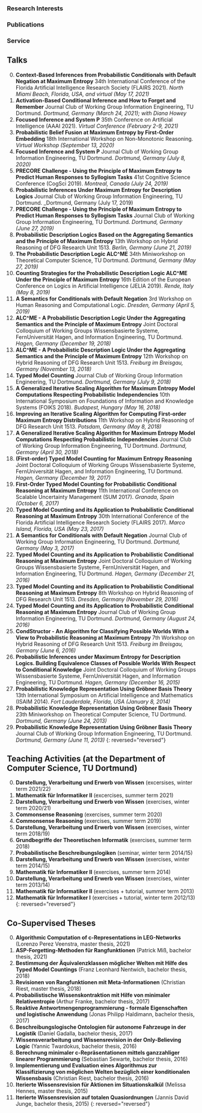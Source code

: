 ### Research Interests

### Publications


### Service

## Talks

0. **Context-Based Inferences from Probabilistic Conditionals with Default Negation at Maximum Entropy**
   34th International Conference of the Florida Artificial Intelligence Research Society (FLAIRS 2021).
   _North Miami Beach, Florida, USA, and virtual (May 17, 2021)_
0. **Activation-Based Conditional Inference and How to Forget and Remember**
   Journal Club of Working Group Information Engineering, TU Dortmund.
   _Dortmund, Germany (March 24, 2021); with Diana Howey_
0. **Focused Inference and System P**
   35th Conference on Artificial Intelligence (AAAI 2021).
   _Virtual Conference (February 2-9, 2021)_
0. **Probabilistic Belief Fusion at Maximum Entropy by First-Order Embedding**
   18th International Workshop on Non-Monotonic Reasoning.
   _Virtual Workshop (September 13, 2020)_
0. **Focused Inference and System P**
   Journal Club of Working Group Information Engineering, TU Dortmund.
   _Dortmund, Germany (July 8, 2020)_
0. **PRECORE Challenge - Using the Principle of Maximum Entropy to Predict Human Responses to Syllogism Tasks**
   41st Cognitive Science Conference (CogSci 2019).
   _Montreal, Canada (July 24, 2019)_
0. **Probabilistic Inferences Under Maximum Entropy for Description Logics**
   Journal Club of Working Group Information Engineering, TU Dortmund.
   _Dortmund, Germany (July 17, 2019)
0. **PRECORE Challenge - Using the Principle of Maximum Entropy to Predict Human Responses to Syllogism Tasks**
   Journal Club of Working Group Information Engineering, TU Dortmund.
   _Dortmund, Germany (June 27, 2019)_
0. **Probabilistic Description Logics Based on the Aggregating Semantics and the Principle of Maximum Entropy**
   13th Workshop on Hybrid Reasoning of DFG Research Unit 1513.
   _Berlin, Germany (June 21, 2019)_
0. **The Probabilistic Description Logic ALC^ME**
   34th Miniworkshop on Theoretical Computer Science, TU Dortmund.
   _Dortmund, Germany (May 27, 2019)_
0. **Counting Strategies for the Probabilistic Description Logic ALC^ME Under the Principle of Maximum Entropy**
   16th Edition of the European Conference on Logics in Artificial Intelligence (JELIA 2019).
   _Rende, Italy (May 8, 2019)_
0. **A Semantics for Conditionals with Default Negation**
   3rd Workshop on Human Reasoning and Computational Logic.
   _Dresden, Germany (April 5, 2019)_
0. **ALC^ME - A Probabilistic Description Logic Under the Aggregating Semantics and the Principle of Maximum Entropy**
   Joint Doctoral Colloquium of Working Groups Wissensbasierte Systeme, FernUniversität Hagen, and Information Engineering, TU Dortmund.
   _Hagen, Germany (December 19, 2018)_
0. **ALC^ME - A Probabilistic Description Logic Under the Aggregating Semantics and the Principle of Maximum Entropy**
   12th Workshop on Hybrid Reasoning of DFG Research Unit 1513.
   _Freiburg im Breisgau, Germany (November 13, 2018)_
0. **Typed Model Counting**
   Journal Club of Working Group Information Engineering, TU Dortmund.
   _Dortmund, Germany (July 9, 2018)_
0. **A Generalized Iterative Scaling Algorithm for Maximum Entropy Model Computations Respecting Probabilistic Independencies**
   10th International Symposium on Foundations of Information and Knowledge Systems (FOIKS 2018).
   _Budapest, Hungary (May 16, 2018)_
0. **Improving an Iterative Scaling Algorithm for Computing First-order Maximum Entropy Distributions**
   11th Workshop on Hybrid Reasoning of DFG Research Unit 1513.
   _Potsdam, Germany (May 8, 2018)_
0. **A Generalized Iterative Scaling Algorithm for Maximum Entropy Model Computations Respecting Probabilistic Independencies**
   Journal Club of Working Group Information Engineering, TU Dortmund.
   _Dortmund, Germany (April 30, 2018)_
0. **(First-order) Typed Model Counting for Maximum Entropy Reasoning**
   Joint Doctoral Colloquium of Working Groups Wissensbasierte Systeme, FernUniversität Hagen, and Information Engineering, TU Dortmund.
   _Hagen, Germany (December 19, 2017)_
0. **First-Order Typed Model Counting for Probabilistic Conditional Reasoning at Maximum Entropy**
   11th International Conference on Scalable Uncertainty Management (SUM 2017).
   _Granada, Spain (October 6, 2017)_
0. **Typed Model Counting and its Application to Probabilistic Conditional Reasoning at Maximum Entropy**
   30th International Conference of the Florida Artificial Intelligence Research Society (FLAIRS 2017).
   _Marco Island, Florida, USA (May 23, 2017)_
0. **A Semantics for Conditionals with Default Negation**
   Journal Club of Working Group Information Engineering, TU Dortmund.
   _Dortmund, Germany (May 3, 2017)_
0. **Typed Model Counting and its Application to Probabilistic Conditional Reasoning at Maximum Entropy**
   Joint Doctoral Colloquium of Working Groups Wissensbasierte Systeme, FernUniversität Hagen, and Information Engineering, TU Dortmund.
   _Hagen, Germany (December 21, 2016)_
0. **Typed Model Counting and its Application to Probabilistic Conditional Reasoning at Maximum Entropy**
   8th Workshop on Hybrid Reasoning of DFG Research Unit 1513.
   _Dresden, Germany (November 29, 2016)_
0. **Typed Model Counting and its Application to Probabilistic Conditional Reasoning at Maximum Entropy**
   Journal Club of Working Group Information Engineering, TU Dortmund.
   _Dortmund, Germany (August 24, 2016)_
0. **CondStructor - An Algorithm for Classifying Possible Worlds With a View to Probabilistic Reasoning at Maximum Entropy**
   7th Workshop on Hybrid Reasoning of DFG Research Unit 1513.
   _Freiburg im Breisgau, Germany (June 6, 2016)_
0. **Probabilistic Inferences under Maximum Entropy for Description Logics. Building Equivalence Classes of Possible Worlds With Respect to Conditional Knowledge**
   Joint Doctoral Colloquium of Working Groups Wissensbasierte Systeme, FernUniversität Hagen, and Information Engineering, TU Dortmund.
   _Hagen, Germany (December 16, 2015)_
0. **Probabilistic Knowledge Representation Using Gröbner Basis Theory**
   13th International Symposium on Artificial Intelligence and Mathematics (ISAIM 2014).
   _Fort Lauderdale, Florida, USA (January 8, 2014)_
0. **Probabilistic Knowledge Representation Using Gröbner Basis Theory**
   23th Miniworkshop on Theoretical Computer Science, TU Dortmund.
   _Dortmund, Germany (June 24, 2013)_
0. **Probabilistic Knowledge Representation Using Gröbner Basis Theory**
   Journal Club of Working Group Information Engineering, TU Dortmund.
   _Dortmund, Germany (June 11, 2013)_
{: reversed="reversed"}

## Teaching Activities (at the Department of Computer Science, TU Dortmund)

0. **Darstellung, Verarbeitung und Erwerb von Wissen** (excersises, winter term 2021/22)
0. **Mathematik für Informatiker II** (excercises, summer term 2021)
0. **Darstellung, Verarbeitung und Erwerb von Wissen** (exercises, winter term 2020/21)
0. **Commonsense Reasoning** (exercises, summer term 2020)
0. **Commonsense Reasoning** (exercises, summer term 2019)
0. **Darstellung, Verarbeitung und Erwerb von Wissen** (exercises, winter term 2018/19)
0. **Grundbegriffe der Theoretischen Informatik** (exercises, summer term 2018)
0. **Probabilistische Beschreibungslogiken** (seminar, winter term 2014/15)
0. **Darstellung, Verarbeitung und Erwerb von Wissen** (exercises, winter term 2014/15)
0. **Mathematik für Informatiker II** (exercises, summer term 2014)
0. **Darstellung, Verarbeitung und Erwerb von Wissen** (exercises, winter term 2013/14)
0. **Mathematik für Informatiker II** (exercises + tutorial, summer term 2013)
0. **Mathematik für Informatiker I** (exercises + tutorial, winter term 2012/13)
{: reversed="reversed"}

## Co-Supervised Theses

0. **Algorithmic Computation of c-Representations in LEG-Networks** (Lorenzo Perez Veenstra, master thesis, 2021)
0. **ASP-Forgetting-Methoden für Rangfunktionen** (Patrick Miß, bachelor thesis, 2021)
0. **Bestimmung der Äquivalenzklassen möglicher Welten mit Hilfe des Typed Model Countings** (Franz Leonhard Nentwich, bachelor thesis, 2018)
0. **Revisionen von Rangfunktionen mit Meta-Informationen** (Christian Riest, master thesis, 2018)
0. **Probabilistische Wissenskontraktion mit Hilfe von minimaler Relativentropie** (Arthur Franke, bachelor thesis, 2017)
0. **Reaktive Antwortmengenprogrammierung - formale Eigenschaften und logistische Anwendung** (Jonas Philipp Haldimann, bachelor thesis, 2017)
0. **Beschreibungslogische Ontologien für autonome Fahrzeuge in der Logistik** (Daniel Gadalla, bachelor thesis, 2017)
0. **Wissensverarbeitung und Wissensrevision in der Only-Believing Logic** (Yannic Twardokus, bachelor thesis, 2016)
0. **Berechnung minimaler c-Repräsentationen mittels ganzzahliger linearer Programmierung** (Sebastian Sewarte, bachelor thesis, 2016)
0. **Implementierung und Evaluation eines Algorithmus zur Klassifizierung von möglichen Welten bezüglich einer konditionalen Wissensbasis** (Christian Riest, bachelor thesis, 2016)
0. **Iterierte Wissensrevision für Aktionen im Situationskalkül** (Melissa Hennes, master thesis, 2015)
0. **Iterierte Wissensrevision auf totalen Quasiordnungen** (Jannis David Junge, bachelor thesis, 2015)
{: reversed="reversed"}

